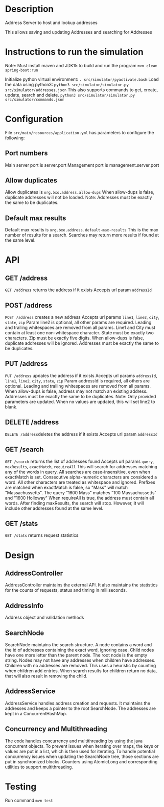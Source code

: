 
# Description
Address Server to host and lookup addresses

This allows saving and updating Addresses and searching for Addresses


# Instructions to run the simulation
Note: Must install maven and JDK15 to build and run the program
```mvn clean spring-boot:run```

Initialize python virtual environment:
```. src/simulator/pyactivate.bash```
Load the data using python3:
```python3 src/simulator/simulator.py src/simulator/addresses.json```
This also supports commands to get, create, update, search and delete.
```python3 src/simulator/simulator.py src/simulator/commands.json```


# Configuration
File ```src/main/resources/application.yml``` has parameters to
configure the following:

## Port numbers
Main server port is server.port
Management port is management.server.port

## Allow duplicates
Allow duplicates is ```org.bxo.address.allow-dups```
When allow-dups is false, duplicate addresses will not be loaded.
Note: Addresses must be exactly the same to be duplicates.

## Default max results
Default max results is ```org.bxo.address.default-max-results```
This is the max number of results for a search.
Searches may return more results if found at the same level.


# API
## GET /address
```GET /address``` returns the address if it exists
Accepts url param ```addressId```

## POST /address
```POST /address``` creates a new address
Accepts url params ```line1```, ```line2```, ```city```, ```state```,
```zip```
Param line2 is optional,  all other params are required.
Leading and trailing whitespaces are removed from all params.
Line1 and City must contain at least one non-whitespace character.
State must be exactly two characters.
Zip must be exactly five digits.
When allow-dups is false, duplicate addresses will be ignored.
Addresses must be exactly the same to be duplicates.

## PUT /address
```PUT /address``` updates the address if it exists
Accepts url params ```addressId```, ```line1```, ```line2```,
```city```, ```state```, ```zip```
Param addressId is required, all others are optional.
Leading and trailing whitespaces are removed from all params.
When allow-dups is false, address may not match an existing address.
Addresses must be exactly the same to be duplicates.
Note: Only provided parameters are updated.
When no values are updated, this will set line2 to blank.

## DELETE /address
```DELETE /address```deletes the address if it exists
Accepts url param ```addressId```

## GET /search
```GET /search``` returns the list of addresses found
Accepts url params ```query```, ```maxResults```, ```exactMatch```,
```requireAll```
This will search for addresses matching any of the words in query.
All searches are case-insensitive, even when exactMatch is set.
Consecutive alpha-numeric characters are considered a word.
All other characters are treated as whitespace and ignored.
Prefixes are matched when exactMatch is false, so "Mass" will match
"Massachussetts".
The query "1600 Mass" matches "100 Massachussetts" and "1600 Holloway"
When requireAll is true, the address must contain all words.
After finding maxResults, the search will stop.  However, it will
include other addresses found at the same level.

## GET /stats
```GET /stats``` returns request statistics


# Design

## AddressController
AddressController maintains the external API.
It also maintains the statistics for the counts of requests, status
and timing in milliseconds.

## AddressInfo
Address object and validation methods

## SearchNode
SearchNode maintains the search structure.
A node contains a word and the id of addresses containing the exact
word, ignoring case.
Child nodes have one more letter than the parent node.
The root node is the empty string.
Nodes may not have any addresses when children have addresses.
Children with no addresses are removed.
This uses a heuristic by counting when children add entries.
When search results for children return no data, that will also result
in removing the child.

## AddressService
AddressService handles address creation and requests.
It maintains the addresses and keeps a pointer to the root SearchNode.
The addresses are kept in a ConcurrentHashMap.

## Concurrency and Multithreading
The code handles concurrency and multithreading by using the java
concurrent objects.
To prevent issues when iterating over maps, the keys or values are put
in a list, which is then used for iterating.
To handle potential concurrency issues when updating the SearchNode
tree, those sections are put in synchronized blocks.
Counters using AtomicLong and corresponding utilities to support multithreading.


# Testing
Run command ```mvn test```
